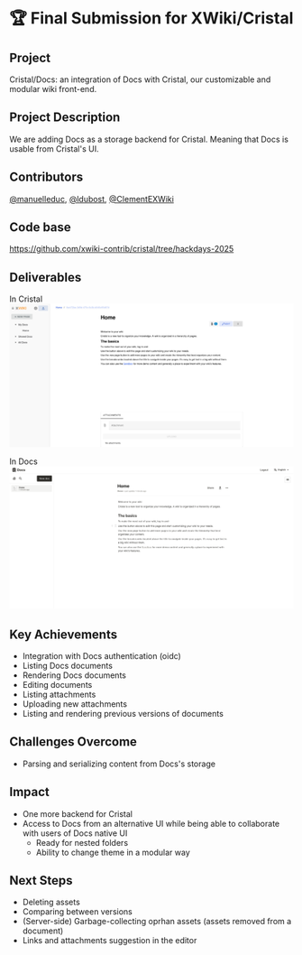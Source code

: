 # 🏆 Final Submission for XWiki/Cristal

## Project

Cristal/Docs: an integration of Docs with Cristal, our customizable and modular wiki front-end.

## Project Description

We are adding Docs as a storage backend for Cristal. 
Meaning that Docs is usable from Cristal's UI.
<!--This means one will be able to create and manage pages (documents) inside Cristal, without ever using Docs' UI. Only a Docs server is required. -->

## Contributors
[@manuelleduc](https://github.com/manuelleduc), [@ldubost](https://github.com/ldubost), [@ClementEXWiki](https://github.com/ClementEXWiki)

## Code base

https://github.com/xwiki-contrib/cristal/tree/hackdays-2025

## Deliverables 

In Cristal
![](./assets//cristal.png)


In Docs
![](./assets//docs.png)
## Key Achievements

* Integration with Docs authentication (oidc)
* Listing Docs documents
* Rendering Docs documents
* Editing documents
* Listing attachments
* Uploading new attachments
* Listing and rendering previous versions of documents

## Challenges Overcome

* Parsing and serializing content from Docs's storage

## Impact

* One more backend for Cristal
* Access to Docs from an alternative UI while being able to collaborate with users of Docs native UI
  * Ready for nested folders
  * Ability to change theme in a modular way

## Next Steps

* Deleting assets
* Comparing between versions
* (Server-side) Garbage-collecting oprhan assets (assets removed from a document)
* Links and attachments suggestion in the editor